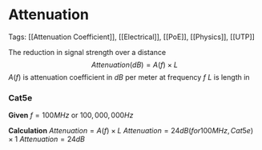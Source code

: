 # Attenuation
Tags: [[Attenuation Coefficient]], [[Electrical]], [[PoE]], [[Physics]], [[UTP]]

The reduction in signal strength over a distance
$$ Attenuation (dB) = A(f) × L$$
$A(f)$ is attenuation coefficient in $dB$ per meter at frequency $f$
$L$ is length in


### Cat5e
**Given**
$f = 100MHz$ or $100,000,000Hz$

**Calculation**
$Attenuation = A(f) × L$ 
$Attenuation = 24dB(for 100 MHz, Cat5e) × 1$ 
$Attenuation = 24dB$

### 
